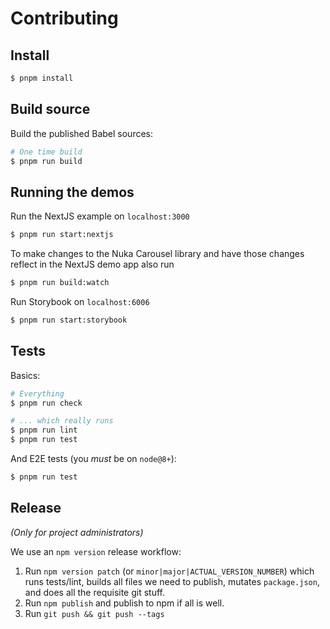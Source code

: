 # Contributing

## Install

```sh
$ pnpm install
```

## Build source

Build the published Babel sources:

```sh
# One time build
$ pnpm run build
```

## Running the demos

Run the NextJS example on `localhost:3000`

```sh
$ pnpm run start:nextjs
```

To make changes to the Nuka Carousel library and have those changes reflect in the NextJS demo app also run

```sh
$ pnpm run build:watch
```

Run Storybook on `localhost:6006`

```sh
$ pnpm run start:storybook
```

## Tests

Basics:

```sh
# Everything
$ pnpm run check

# ... which really runs
$ pnpm run lint
$ pnpm run test
```

And E2E tests (you _must_ be on `node@8+`):

```sh
$ pnpm run test
```

## Release

_(Only for project administrators)_

We use an `npm version` release workflow:

1. Run `npm version patch` (or `minor|major|ACTUAL_VERSION_NUMBER`) which runs
   tests/lint, builds all files we need to publish, mutates `package.json`,
   and does all the requisite git stuff.
2. Run `npm publish` and publish to npm if all is well.
3. Run `git push && git push --tags`
